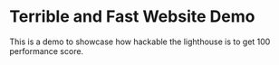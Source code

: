 # Terrible and Fast Website Demo

This is a demo to showcase how hackable the lighthouse is to get 100 performance score.